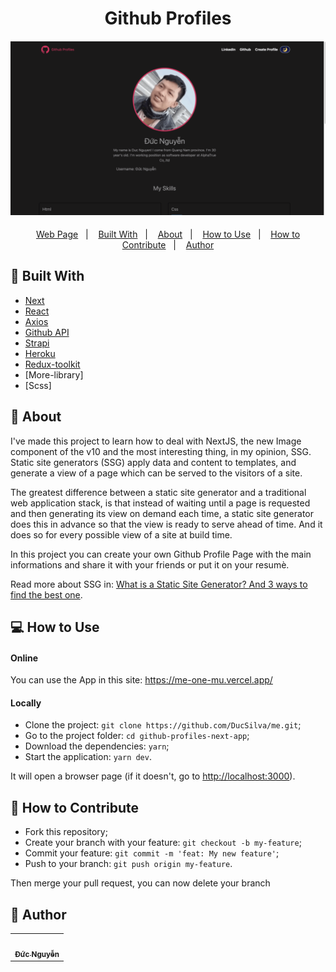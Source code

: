 <h1 align="center">Github Profiles</h1>
<h4 align="center">
  <img src="./.github/assets/preview.gif" /><br>
</h4>

<p align="center">
  <a href="https://github-profiles-next-app.vercel.app/">Web Page</a>&nbsp;&nbsp;&nbsp;|&nbsp;&nbsp;&nbsp;
  <a href="#wrench-built-with">Built With</a>&nbsp;&nbsp;&nbsp;|&nbsp;&nbsp;&nbsp;
  <a href="#page_facing_up-about">About</a>&nbsp;&nbsp;&nbsp;|&nbsp;&nbsp;&nbsp;
  <a href="#-how-to-use">How to Use</a>&nbsp;&nbsp;&nbsp;|&nbsp;&nbsp;&nbsp;
  <a href="#-how-to-contribute">How to Contribute</a>&nbsp;&nbsp;&nbsp;|&nbsp;&nbsp;&nbsp;
  <a href="#pencil-author">Author</a>
</p>

## :wrench: Built With

- [Next](https://nextjs.org/)
- [React](https://reactjs.org)
- [Axios](https://github.com/axios/axios)
- [Github API](https://api.github.com/)
- [Strapi](https://docs.strapi.io/developer-docs/latest/getting-started/introduction.html)
- [Heroku](https://dashboard.heroku.com/apps)
- [Redux-toolkit](https://redux-toolkit.js.org/)
- [More-library]
- [Scss]

## :page_facing_up: About

I've made this project to learn how to deal with NextJS, the new Image component of the v10 and the most interesting thing, in my opinion, SSG. Static site generators (SSG) apply data and content to templates, and generate a view of a page which can be served to the visitors of a site.

The greatest difference between a static site generator and a traditional web application stack, is that instead of waiting until a page is requested and then generating its view on demand each time, a static site generator does this in advance so that the view is ready to serve ahead of time. And it does so for every possible view of a site at build time.

In this project you can create your own Github Profile Page with the main informations and share it with your friends or put it on your resumè.

Read more about SSG in: [What is a Static Site Generator? And 3 ways to find the best one](https://www.netlify.com/blog/2020/04/14/what-is-a-static-site-generator-and-3-ways-to-find-the-best-one/).

## 💻 How to Use

#### Online

You can use the App in this site: https://me-one-mu.vercel.app/

#### Locally

- Clone the project: `git clone https://github.com/DucSilva/me.git`;
- Go to the project folder: `cd github-profiles-next-app`;
- Download the dependencies: `yarn`;
- Start the application: `yarn dev`.

It will open a browser page (if it doesn't, go to [http://localhost:3000](http://localhost:3000/)).

## 🤔 How to Contribute

- Fork this repository;
- Create your branch with your feature: `git checkout -b my-feature`;
- Commit your feature: `git commit -m 'feat: My new feature'`;
- Push to your branch: `git push origin my-feature`.

Then merge your pull request, you can now delete your branch

## :pencil: Author

<table>
  <tr>
    <td align="center"><a href="https://github.com/DucSilva"><img src="https://res.cloudinary.com/dxs1zdei2/image/upload/v1617510369/ava_qzyafz.jpg" width="100px;" alt=""/><br /><sub><b>Đức Nguyễn</b></sub></a><br /></td>
  <tr>
</table>
